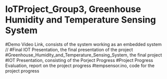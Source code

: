 # IoTProject_Group3, Greenhouse Humidity and Temperature Sensing System 

#Demo Video Link, consists of the system working as an embedded system //
#Final IOT Presentation, the final presentation of the project
#Greenhouse_Humidity_and_Temperature_Sensing_System, the final project 
#IOT Presentation, consisting of the Porject Progress
#Project Progress Evaluation, report on the project progress 
#tempsensor.ino, code for the project progress 

